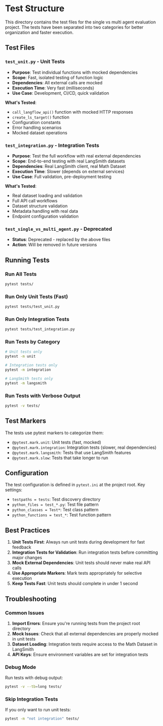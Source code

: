 # Test Structure

This directory contains the test files for the single vs multi agent evaluation project. The tests have been separated into two categories for better organization and faster execution.

## Test Files

### `test_unit.py` - Unit Tests
- **Purpose**: Test individual functions with mocked dependencies
- **Scope**: Fast, isolated testing of function logic
- **Dependencies**: All external calls are mocked
- **Execution Time**: Very fast (milliseconds)
- **Use Case**: Development, CI/CD, quick validation

**What's Tested**:
- `call_langflow_api()` function with mocked HTTP responses
- `create_ls_target()` function
- Configuration constants
- Error handling scenarios
- Mocked dataset operations

### `test_integration.py` - Integration Tests
- **Purpose**: Test the full workflow with real external dependencies
- **Scope**: End-to-end testing with real LangSmith datasets
- **Dependencies**: Real LangSmith client, real Math Dataset
- **Execution Time**: Slower (depends on external services)
- **Use Case**: Full validation, pre-deployment testing

**What's Tested**:
- Real dataset loading and validation
- Full API call workflows
- Dataset structure validation
- Metadata handling with real data
- Endpoint configuration validation

### `test_single_vs_multi_agent.py` - Deprecated
- **Status**: Deprecated - replaced by the above files
- **Action**: Will be removed in future versions

## Running Tests

### Run All Tests
```bash
pytest tests/
```

### Run Only Unit Tests (Fast)
```bash
pytest tests/test_unit.py
```

### Run Only Integration Tests
```bash
pytest tests/test_integration.py
```

### Run Tests by Category
```bash
# Unit tests only
pytest -m unit

# Integration tests only
pytest -m integration

# LangSmith tests only
pytest -m langsmith
```

### Run Tests with Verbose Output
```bash
pytest -v tests/
```

## Test Markers

The tests use pytest markers to categorize them:

- `@pytest.mark.unit`: Unit tests (fast, mocked)
- `@pytest.mark.integration`: Integration tests (slower, real dependencies)
- `@pytest.mark.langsmith`: Tests that use LangSmith features
- `@pytest.mark.slow`: Tests that take longer to run

## Configuration

The test configuration is defined in `pytest.ini` at the project root. Key settings:

- `testpaths = tests`: Test discovery directory
- `python_files = test_*.py`: Test file pattern
- `python_classes = Test*`: Test class pattern
- `python_functions = test_*`: Test function pattern

## Best Practices

1. **Unit Tests First**: Always run unit tests during development for fast feedback
2. **Integration Tests for Validation**: Run integration tests before committing major changes
3. **Mock External Dependencies**: Unit tests should never make real API calls
4. **Use Appropriate Markers**: Mark tests appropriately for selective execution
5. **Keep Tests Fast**: Unit tests should complete in under 1 second

## Troubleshooting

### Common Issues

1. **Import Errors**: Ensure you're running tests from the project root directory
2. **Mock Issues**: Check that all external dependencies are properly mocked in unit tests
3. **Dataset Loading**: Integration tests require access to the Math Dataset in LangSmith
4. **API Keys**: Ensure environment variables are set for integration tests

### Debug Mode

Run tests with debug output:
```bash
pytest -v --tb=long tests/
```

### Skip Integration Tests

If you only want to run unit tests:
```bash
pytest -m "not integration" tests/
```

